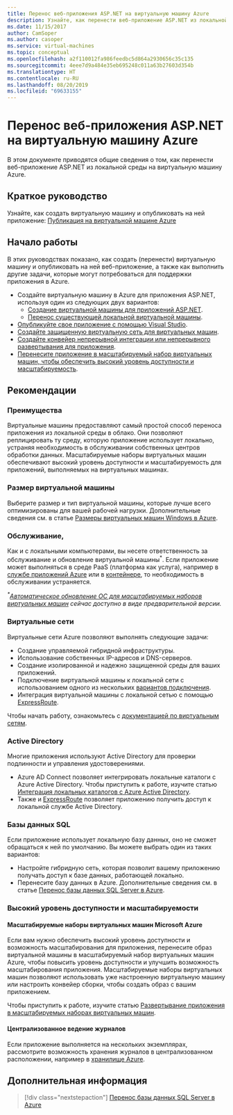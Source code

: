 ```yaml
---
title: Перенос веб-приложения ASP.NET на виртуальную машину Azure
description: Узнайте, как перенести веб-приложение ASP.NET из локальной среды на виртуальную машину Azure.
ms.date: 11/15/2017
author: CamSoper
ms.author: casoper
ms.service: virtual-machines
ms.topic: conceptual
ms.openlocfilehash: a2f110012fa986feedbc5d864a2930656c35c135
ms.sourcegitcommit: 4eee7d9a484e35eb695248c011a63b27603d354b
ms.translationtype: HT
ms.contentlocale: ru-RU
ms.lasthandoff: 08/20/2019
ms.locfileid: "69633155"
---
```

# <a name="migrate-an-aspnet-web-application-to-an-azure-virtual-machine"></a>Перенос веб-приложения ASP.NET на виртуальную машину Azure

В этом документе приводятся общие сведения о том, как перенести веб-приложение ASP.NET из локальной среды на виртуальную машину Azure.

## <a name="quickstart"></a>Краткое руководство

Узнайте, как создать виртуальную машину и опубликовать на ней приложение: [Публикация на виртуальной машине Azure](https://tutorials.visualstudio.com/aspnet-vm/intro)

## <a name="get-started"></a>Начало работы

В этих руководствах показано, как создать (перенести) виртуальную машину и опубликовать на ней веб-приложение, а также как выполнить другие задачи, которые могут потребоваться для поддержки приложения в Azure.

- Создайте виртуальную машину в Azure для приложения ASP.NET, используя один из следующих двух вариантов:
    - [Создание виртуальной машины для приложений ASP.NET](https://go.microsoft.com/fwlink/?linkid=863237).
    - [Перенос существующей локальной виртуальной машины](https://docs.microsoft.com/azure/site-recovery/tutorial-migrate-on-premises-to-azure).
- [Опубликуйте свое приложение с помощью Visual Studio](https://go.microsoft.com/fwlink/?linkid=863240).
- [Создайте защищенную виртуальную сеть для виртуальных машин](https://docs.microsoft.com/azure/virtual-network/virtual-network-get-started-vnet-subnet).
- [Создайте конвейер непрерывной интеграции или непрерывного развертывания для приложения](https://docs.microsoft.com/vsts/build-release/apps/cd/deploy-webdeploy-iis-deploygroups).
- [Перенесите приложение в масштабируемый набор виртуальных машин, чтобы обеспечить высокий уровень доступности и масштабируемость](https://docs.microsoft.com/azure/virtual-machine-scale-sets/virtual-machine-scale-sets-deploy-app).

## <a name="considerations"></a>Рекомендации

### <a name="benefits"></a>Преимущества

Виртуальные машины предоставляют самый простой способ переноса приложения из локальной среды в облако.  Они позволяют реплицировать ту среду, которую приложение использует локально, устраняя необходимость в обслуживании собственных центров обработки данных.  Масштабируемые наборы виртуальных машин обеспечивают высокий уровень доступности и масштабируемость для приложений, выполняемых на виртуальных машинах.

### <a name="virtual-machine-size"></a>Размер виртуальной машины

Выберите размер и тип виртуальной машины, которые лучше всего оптимизированы для вашей рабочей нагрузки.  Дополнительные сведения см. в статье [Размеры виртуальных машин Windows в Azure](https://docs.microsoft.com/azure/virtual-machines/windows/sizes).

### <a name="maintenance"></a>Обслуживание,

Как и с локальными компьютерами, вы несете ответственность за обслуживание и обновление виртуальной машины<sup>&#42;</sup>.  Если приложение может выполняться в среде PaaS (платформа как услуга), например в [службе приложений Azure](https://docs.microsoft.com/azure/app-service/) или в [контейнере](https://docs.microsoft.com/azure/app-service/containers/), то необходимость в обслуживании устраняется.

*<sup>&#42;</sup>[Автоматическое обновление ОС для масштабируемых наборов виртуальных машин](https://docs.microsoft.com/azure/virtual-machine-scale-sets/virtual-machine-scale-sets-automatic-upgrade) сейчас доступно в виде предварительной версии.*

### <a name="virtual-networks"></a>Виртуальные сети

Виртуальные сети Azure позволяют выполнять следующие задачи:
- Создание управляемой гибридной инфраструктуры.
- Использование собственных IP-адресов и DNS-серверов.
- Создание изолированной и надежно защищенной среды для ваших приложений.
- Подключение виртуальной машины к локальной сети с использованием одного из нескольких [вариантов подключения](https://docs.microsoft.com/azure/vpn-gateway/vpn-gateway-about-vpngateways#s2smulti).
- Интеграция виртуальной машины с локальной сетью с помощью [ExpressRoute](https://azure.microsoft.com/services/expressroute/).

Чтобы начать работу, ознакомьтесь с [документацией по виртуальным сетям](https://docs.microsoft.com/azure/virtual-network/).

### <a name="active-directory"></a>Active Directory
Многие приложения используют Active Directory для проверки подлинности и управления удостоверениями.  
- Azure AD Connect позволяет интегрировать локальные каталоги с Azure Active Directory.  Чтобы приступить к работе, изучите статью [Интеграция локальных каталогов с Azure Active Directory](https://docs.microsoft.com/azure/active-directory/connect/active-directory-aadconnect).  
- Также и [ExpressRoute](https://azure.microsoft.com/services/expressroute/) позволяет приложению получить доступ к локальной службе Active Directory.

### <a name="sql-databases"></a>Базы данных SQL

Если приложение использует локальную базу данных, оно не сможет обращаться к ней по умолчанию. Вы можете выбрать один из таких вариантов:
- Настройте гибридную сеть, которая позволит вашему приложению получать доступ к базе данных, работающей локально.  
- Перенесите базу данных в Azure.  Дополнительные сведения см. в статье [Перенос базы данных SQL Server в Azure](dotnet-howto-migrate-sql.md).

### <a name="high-availability-and-scalability"></a>Высокий уровень доступности и масштабируемости

#### <a name="virtual-machine-scale-sets"></a>Масштабируемые наборы виртуальных машин Microsoft Azure
Если вам нужно обеспечить высокий уровень доступности и возможность масштабирования для приложения, перенесите образ виртуальной машины в масштабируемый набор виртуальных машин Azure, чтобы повысить уровень доступности и улучшить возможность масштабирования приложения.  Масштабируемые наборы виртуальных машин позволяют использовать уже настроенную виртуальную машину или настроить конвейер сборки, чтобы создать образ с вашим приложением.  

Чтобы приступить к работе, изучите статью [Развертывание приложения в масштабируемых наборах виртуальных машин](https://docs.microsoft.com/azure/virtual-machine-scale-sets/virtual-machine-scale-sets-deploy-app).

#### <a name="centralized-logging"></a>Централизованное ведение журналов
Если приложение выполняется на нескольких экземплярах, рассмотрите возможность хранения журналов в централизованном расположении, например в [хранилище Azure](https://docs.microsoft.com/azure/storage/).

## <a name="next-steps"></a>Дополнительная информация

> [!div class="nextstepaction"]
> [Перенос базы данных SQL Server в Azure](dotnet-howto-migrate-sql.md)